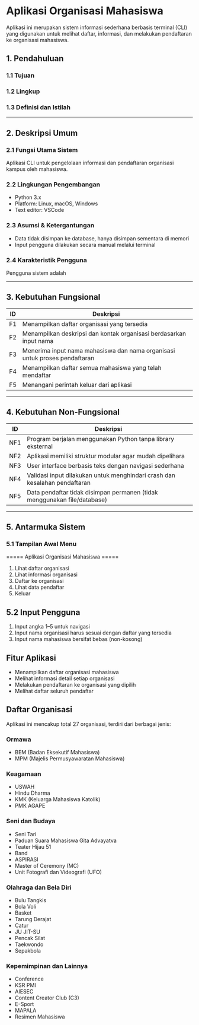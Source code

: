 # Aplikasi Organisasi Mahasiswa 
Aplikasi ini merupakan sistem informasi sederhana berbasis terminal (CLI) yang digunakan untuk melihat daftar, informasi, dan melakukan pendaftaran ke organisasi mahasiswa.

## 1. Pendahuluan
### 1.1 Tujuan
### 1.2 Lingkup
### 1.3 Definisi dan Istilah

---

## 2. Deskripsi Umum

### 2.1 Fungsi Utama Sistem
Aplikasi CLI untuk pengelolaan informasi dan pendaftaran organisasi kampus oleh mahasiswa.

### 2.2 Lingkungan Pengembangan
- Python 3.x
- Platform: Linux, macOS, Windows
- Text editor: VSCode

### 2.3 Asumsi & Ketergantungan
- Data tidak disimpan ke database, hanya disimpan sementara di memori
- Input pengguna dilakukan secara manual melalui terminal

### 2.4 Karakteristik Pengguna
Pengguna sistem adalah 

---

## 3. Kebutuhan Fungsional
| ID | Deskripsi |
|----|-----------|
| F1 | Menampilkan daftar organisasi yang tersedia |
| F2 | Menampilkan deskripsi dan kontak organisasi berdasarkan input nama |
| F3 | Menerima input nama mahasiswa dan nama organisasi untuk proses pendaftaran |
| F4 | Menampilkan daftar semua mahasiswa yang telah mendaftar |
| F5 | Menangani perintah keluar dari aplikasi |

---

## 4. Kebutuhan Non-Fungsional

| ID | Deskripsi |
|----|-----------|
| NF1 | Program berjalan menggunakan Python tanpa library eksternal |
| NF2 | Aplikasi memiliki struktur modular agar mudah dipelihara |
| NF3 | User interface berbasis teks dengan navigasi sederhana |
| NF4 | Validasi input dilakukan untuk menghindari crash dan kesalahan pendaftaran |
| NF5 | Data pendaftar tidak disimpan permanen (tidak menggunakan file/database) |

---

## 5. Antarmuka Sistem

### 5.1 Tampilan Awal Menu
===== Aplikasi Organisasi Mahasiswa =====
1. Lihat daftar organisasi
2. Lihat informasi organisasi
3. Daftar ke organisasi
4. Lihat data pendaftar
5. Keluar

## 5.2 Input Pengguna
1. Input angka 1–5 untuk navigasi
2. Input nama organisasi harus sesuai dengan daftar yang tersedia
3. Input nama mahasiswa bersifat bebas (non-kosong)


## Fitur Aplikasi

- Menampilkan daftar organisasi mahasiswa
- Melihat informasi detail setiap organisasi
- Melakukan pendaftaran ke organisasi yang dipilih
- Melihat daftar seluruh pendaftar

## Daftar Organisasi

Aplikasi ini mencakup total 27 organisasi, terdiri dari berbagai jenis:

### Ormawa
- BEM (Badan Eksekutif Mahasiswa)
- MPM (Majelis Permusyawaratan Mahasiswa)

### Keagamaan
- USWAH
- Hindu Dharma
- KMK (Keluarga Mahasiswa Katolik)
- PMK AGAPE

### Seni dan Budaya
- Seni Tari 
- Paduan Suara Mahasiswa Gita Advayatva
- Teater Hijau 51
- Band
- ASPIRASI
- Master of Ceremony (MC)
- Unit Fotografi dan Videografi (UFO)

### Olahraga dan Bela Diri
- Bulu Tangkis
- Bola Voli
- Basket 
- Tarung Derajat
- Catur
- JU JIT-SU
- Pencak Silat
- Taekwondo
- Sepakbola

### Kepemimpinan dan Lainnya
- Conference
- KSR PMI 
- AIESEC
- Content Creator Club (C3)
- E-Sport
- MAPALA
- Resimen Mahasiswa
